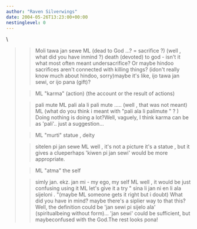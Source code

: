 ```yaml
---
author: "Raven Silverwings"
date: 2004-05-26T13:23:00+00:00
nestinglevel: 0
---
```

\
> 
>> Moli tawa jan sewe
> ML
> (dead to God ...? = sacrifice ?) (well , what did you have inmind ?)
> death (devoted) to god - isn't it what most often meant undersacrifice? Or
> maybe hindoo sacrifices aren't connected with killing things? (idon't
> really know much about hindoo, sorry)maybe it's like, ijo tawa jan sewi, or ijo pana (gift)?
> 
>> ML
> "karma" (action) (the account or the result of actions)
> 
>> pali mute
> ML
> pali ala li pali mute ..... (well , that was not meant)
> ML
> (what do you think i meant with "pali ala li palimute " ? )
> Doing nothing is doing a lot?Well, vaguely, I think karma can be as 'pali'.. just a suggestion...
> 
>> ML
> "murti" statue , deity
> 
>> sitelen pi jan sewe
> ML
> well , it's not a picture it's a statue , but it gives a clueperhaps 'kiwen pi jan sewi' would be more appropriate.
> 
>> ML
> "atma" the self
> 
>> simly jan. ekz. jan mi - my ego, my self
> ML
> well , it would be just confusing using it
> ML
> let's give it a try " sina li jan ni en li ala sijeloni . "(maybe
> ML
> someone gets it right but i doubt)
> What did you have in mind? maybe there's a siplier way to that this?Well, the definition could be 'jan sewi pi sijelo ala' (spiritualbeing without form)... 'jan sewi' could be sufficient, but maybeconfused with the God.The rest looks pona!